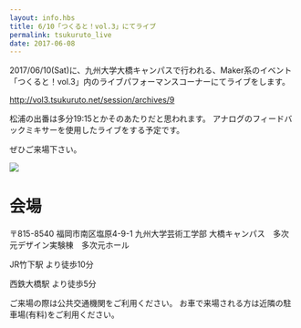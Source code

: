 ```yaml
---
layout: info.hbs
title: 6/10「つくると！vol.3」にてライブ
permalink: tsukuruto_live
date: 2017-06-08
---
```



2017/06/10(Sat)に、九州大学大橋キャンパスで行われる、Maker系のイベント「つくると！vol.3」内のライブパフォーマンスコーナーにてライブをします。

<http://vol3.tsukuruto.net/session/archives/9>

松浦の出番は多分19:15とかそのあたりだと思われます。
アナログのフィードバックミキサーを使用したライブをする予定です。

ぜひご来場下さい。

![]({{config.root}}assets/img/info/tsukuruto_matsuura.JPG)


<!-- more -->

# 会場

〒815-8540 福岡市南区塩原4-9-1
九州大学芸術工学部 大橋キャンパス　多次元デザイン実験棟　多次元ホール

JR竹下駅 より徒歩10分

西鉄大橋駅 より徒歩5分

ご来場の際は公共交通機関をご利用ください。 
お車で来場される方は近隣の駐車場(有料)をご利用ください。
